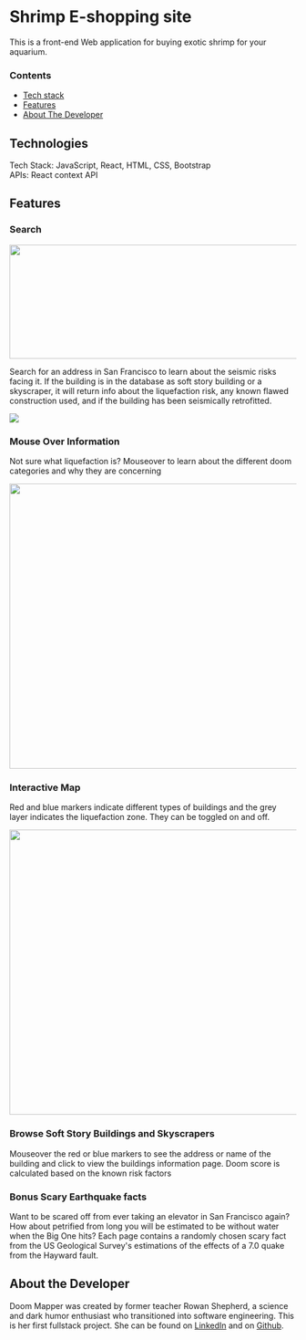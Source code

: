 # **Shrimp E-shopping site**

This is a front-end Web application for buying exotic shrimp for your aquarium.


### Contents

* [Tech stack](#techstack)
* [Features](#features)
* [About The Developer](#aboutme)

## <a name="techstack"></a>Technologies

Tech Stack:  JavaScript, React, HTML, CSS, Bootstrap  <br>
APIs: React context API


## <a name="features"></a>Features

### **Search**
<img src="/static/img/Doom_logo.gif" width="1000" height="200">

Search for an address in San Francisco to learn about the seismic risks facing it. If the building is in the database as soft story building or a skyscraper, it will return info about the liquefaction risk, any known flawed construction used, and if the building has been seismically retrofitted.

<img src="/static/img/Results_page.png">

### **Mouse Over Information**

 Not sure what liquefaction is? Mouseover to learn about the different doom categories and why they are concerning

<img src="/static/img/help_tips.gif" width="1000" height="500">

### **Interactive Map**

Red and blue markers indicate different types of buildings and the grey layer indicates the liquefaction zone. They can be toggled on and off. 

<img src="/static/img/Toggle.gif" width="1000" height="500">

### **Browse Soft Story Buildings and Skyscrapers**

Mouseover the red or blue markers to see the address or name of the building and click to view the buildings information page. Doom score is calculated based on the known risk factors

### **Bonus Scary Earthquake facts**

Want to be scared off from ever taking an elevator in San Francisco again? How about petrified from long you will be estimated to be without water when the Big One hits? Each page contains a randomly chosen scary fact from the US Geological Survey's estimations of the effects of a 7.0 quake from the Hayward fault.

## <a name="aboutme"></a>About the Developer

 Doom Mapper was created by former teacher Rowan Shepherd, a science and dark humor enthusiast who transitioned into software engineering. This is her first fullstack project. She can be found on [LinkedIn](https://https://www.linkedin.com/in/rowan-shepherd/) and on [Github](https://github.com/EpicRowan).
